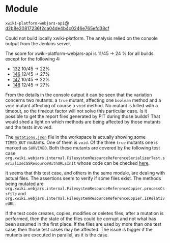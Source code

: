 # Module

`xwiki-platform-webjars-api`@ [d2b8e20817236f2ca04de4b4c0246e765efd38cf](https://github.com/xwiki/xwiki-platform/commit/d2b8e20817236f2ca04de4b4c0246e765efd38cf)

Could not build locally xwiki-platform.
The analysis relied on the console output from the Jenkins server.

The score for xwiki-platform-webjars-api is 11/45 -> 24 % for all builds except for the following 4:
 * [132](https://ci.xwiki.org/view/Recommended%20Builds/job/xwiki-platform_pitest/132/org.xwiki.platform$xwiki-platform-webjars-api/consoleText) 10/45 -> 22%
 * [146](https://ci.xwiki.org/view/Recommended%20Builds/job/xwiki-platform_pitest/146/org.xwiki.platform$xwiki-platform-webjars-api/consoleText) 12/45 -> 27%
 * [147](https://ci.xwiki.org/view/Recommended%20Builds/job/xwiki-platform_pitest/147/org.xwiki.platform$xwiki-platform-webjars-api/consoleText) 10/45 -> 22%
 * [148](https://ci.xwiki.org/view/Recommended%20Builds/job/xwiki-platform_pitest/148/org.xwiki.platform$xwiki-platform-webjars-api/consoleText) 12/45 -> 27%

From the details in the console output it can be seen that the variation concerns two mutants: a  `true` mutant, affecting one `boolean` method and a `void` mutant affecting of course a `void` method. 
No mutant is killed with a timeout, so the timeout factor will not solve this particular case.
Is it possible to get the report files generated by PIT during those builds? That would shed a light on which methods are being affected by those mutants and the tests involved.

The [`mutations.json`](https://ci.xwiki.org/job/xwiki-platform_pitest/ws/xwiki-platform-core/xwiki-platform-webjars/xwiki-platform-webjars-api/target/pit-reports/201901291520/mutations.json) file in the workspace is actually showing some `TIMED_OUT` mutants. One of them is `void`. Of the three `true` mutants one is marked as `SURVIVED`. Both these mutants are covered by the following test case `org.xwiki.webjars.internal.FilesystemResourceReferenceSerializerTest.serializeCSSResourceWithURLsInIt` whose code can be checked [here](https://github.com/xwiki/xwiki-platform/blob/master/xwiki-platform-core/xwiki-platform-webjars/xwiki-platform-webjars-api/src/test/java/org/xwiki/webjars/internal/FilesystemResourceReferenceSerializerTest.java#L129).

It seems that this test case, and others in the same module, are dealing with actual files. The assertions seem to verify if some files exist. 
The methods being mutated are `org.xwiki.webjars.internal.FilesystemResourceReferenceCopier.processCssfile` and `org.xwiki.webjars.internal.FilesystemResourceReferenceCopier.isRelativeURL`.

If the test code creates, copies, modifies or deletes files, after a mutation is performed, then the state of the files could be corrupt and not what has been assumed in the first place. If the files are used by more than one test case, then those test cases may be affected. The issue is bigger if the mutants are executed in parallel, as it is the case.

